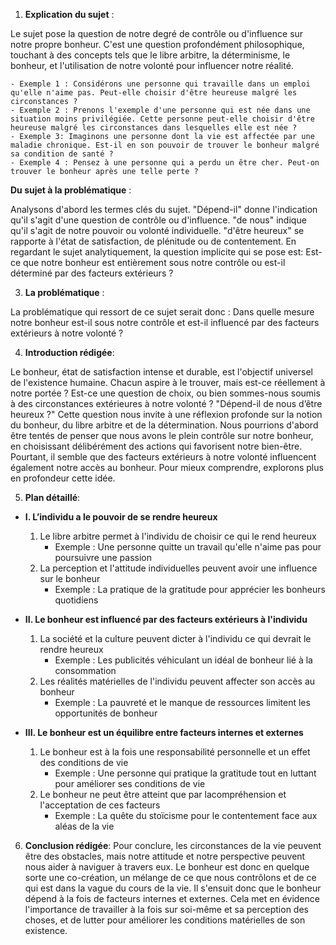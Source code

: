 1. **Explication du sujet** :

Le sujet pose la question de notre degré de contrôle ou d'influence sur notre propre bonheur. C'est une question profondément philosophique, touchant à des concepts tels que le libre arbitre, la déterminisme, le bonheur, et l'utilisation de notre volonté pour influencer notre réalité.

```
- Exemple 1 : Considérons une personne qui travaille dans un emploi qu'elle n'aime pas. Peut-elle choisir d'être heureuse malgré les circonstances ? 
- Exemple 2 : Prenons l'exemple d'une personne qui est née dans une situation moins privilégiée. Cette personne peut-elle choisir d'être heureuse malgré les circonstances dans lesquelles elle est née ?
- Exemple 3: Imaginons une personne dont la vie est affectée par une maladie chronique. Est-il en son pouvoir de trouver le bonheur malgré sa condition de santé ?
- Exemple 4 : Pensez à une personne qui a perdu un être cher. Peut-on trouver le bonheur après une telle perte ?
```

**Du sujet à la problématique** :

Analysons d'abord les termes clés du sujet. "Dépend-il" donne l'indication qu'il s'agit d'une question de contrôle ou d'influence. "de nous" indique qu'il s'agit de notre pouvoir ou volonté individuelle. "d'être heureux" se rapporte à l'état de satisfaction, de plénitude ou de contentement. En regardant le sujet analytiquement, la question implicite qui se pose est: Est-ce que notre bonheur est entièrement sous notre contrôle ou est-il déterminé par des facteurs extérieurs ? 

3. **La problématique** :

La problématique qui ressort de ce sujet serait donc : Dans quelle mesure notre bonheur est-il sous notre contrôle et est-il influencé par des facteurs extérieurs à notre volonté ?

4. **Introduction rédigée**:

Le bonheur, état de satisfaction intense et durable, est l'objectif universel de l'existence humaine. Chacun aspire à le trouver, mais est-ce réellement à notre portée ? Est-ce une question de choix, ou bien sommes-nous soumis à des circonstances extérieures à notre volonté ? "Dépend-il de nous d’être heureux ?" Cette question nous invite à une réflexion profonde sur la notion du bonheur, du libre arbitre et de la détermination. Nous pourrions d'abord être tentés de penser que nous avons le plein contrôle sur notre bonheur, en choisissant délibérément des actions qui favorisent notre bien-être. Pourtant, il semble que des facteurs extérieurs à notre volonté influencent également notre accès au bonheur. Pour mieux comprendre, explorons plus en profondeur cette idée.

5. **Plan détaillé**:

* **I. L’individu a le pouvoir de se rendre heureux**
    1. Le libre arbitre permet à l'individu de choisir ce qui le rend heureux
          - Exemple : Une personne quitte un travail qu'elle n'aime pas pour poursuivre une passion
    2. La perception et l'attitude individuelles peuvent avoir une influence sur le bonheur
          - Exemple : La pratique de la gratitude pour apprécier les bonheurs quotidiens

* **II. Le bonheur est influencé par des facteurs extérieurs à l'individu**
    1. La société et la culture peuvent dicter à l'individu ce qui devrait le rendre heureux
          - Exemple : Les publicités véhiculant un idéal de bonheur lié à la consommation
    2. Les réalités matérielles de l'individu peuvent affecter son accès au bonheur
          - Exemple : La pauvreté et le manque de ressources limitent les opportunités de bonheur

* **III. Le bonheur est un équilibre entre facteurs internes et externes**
    1. Le bonheur est à la fois une responsabilité personnelle et un effet des conditions de vie
          - Exemple : Une personne qui pratique la gratitude tout en luttant pour améliorer ses conditions de vie
    2. Le bonheur ne peut être atteint que par lacompréhension et l'acceptation de ces facteurs
          - Exemple : La quête du stoïcisme pour le contentement face aux aléas de la vie

6. **Conclusion rédigée**:
Pour conclure, les circonstances de la vie peuvent être des obstacles, mais notre attitude et notre perspective peuvent nous aider à naviguer à travers eux. Le bonheur est donc en quelque sorte une co-création, un mélange de ce que nous contrôlons et de ce qui est dans la vague du cours de la vie. Il s'ensuit donc que le bonheur dépend à la fois de facteurs internes et externes. Cela met en évidence l'importance de travailler à la fois sur soi-même et sa perception des choses, et de lutter pour améliorer les conditions matérielles de son existence.
